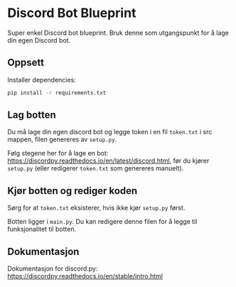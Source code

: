 # Discord Bot Blueprint
Super enkel Discord bot blueprint. Bruk denne som utgangspunkt for å lage din egen Discord bot.

## Oppsett
Installer dependencies:
```bash
pip install -r requirements.txt
```

## Lag botten
Du må lage din egen discord bot og legge token i en fil `token.txt` i src mappen, filen genereres av `setup.py`.

Følg stegene her for å lage en bot: https://discordpy.readthedocs.io/en/latest/discord.html, før du kjører `setup.py` (eller redigerer `token.txt` som genereres manuelt).


## Kjør botten og rediger koden
Sørg for at `token.txt` eksisterer, hvis ikke kjør `setup.py` først.

Botten ligger i `main.py`. Du kan redigere denne filen for å legge til funksjonalitet til botten.

## Dokumentasjon
Dokumentasjon for discord.py: https://discordpy.readthedocs.io/en/stable/intro.html